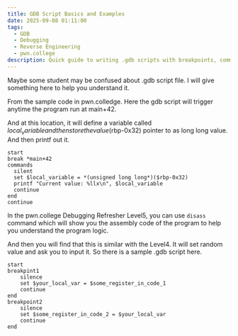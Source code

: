 ```yaml
---
title: GDB Script Basics and Examples
date: 2025-09-08 01:11:00
tags:
  - GDB
  - Debugging
  - Reverse Engineering
  - pwn.college
description: Quick guide to writing .gdb scripts with breakpoints, commands, register access, and printf; includes a practical pwn.college-style example.
---
```


Maybe some student may be confused about .gdb script file. I will give something here to help you understand it.

<!-- more -->

From the sample code in pwn.colledge. Here the gdb script will trigger anytime the program run at main+42.

And at this location, it will define a variable called $local_variable and then store the value ($rbp-0x32) pointer to as long long value.
And then printf out it.
```gdb
start
break *main+42
commands
  silent
  set $local_variable = *(unsigned long long*)($rbp-0x32)
  printf "Current value: %llx\n", $local_variable
  continue
end
continue
```

In the pwn.college Debugging Refresher Level5, you can use `disass` command which will show you the assembly code of the program to help you understand the program logic.

And then you will find that this is similar with the Level4. It will set random value and ask you to input it.
So there is a sample .gdb script here.
```gdb
start
breakpint1
    silence
    set $your_local_var = $some_register_in_code_1
    continue
end
breakpoint2
    silence
    set $some_register_in_code_2 = $your_local_var
    continue
end
```
